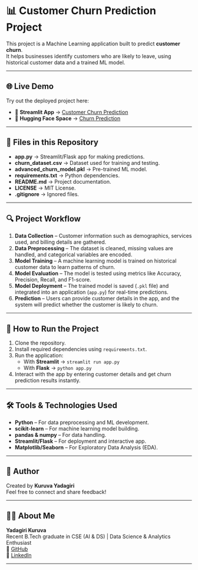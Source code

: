# 📊 Customer Churn Prediction Project  

This project is a Machine Learning application built to predict **customer churn**.  
It helps businesses identify customers who are likely to leave, using historical customer data and a trained ML model.  

---
## 🌐 Live Demo  
Try out the deployed project here:  

- 🚀 **Streamlit App** → [Customer Churn Prediction](https://yadagirichurnprediction.streamlit.app/)  
- 🤗 **Hugging Face Space** → [Churn Prediction](https://huggingface.co/spaces/giriyadagiri/churn_prediction)  

---


## 📂 Files in this Repository
- **app.py** → Streamlit/Flask app for making predictions.  
- **churn_dataset.csv** → Dataset used for training and testing.  
- **advanced_churn_model.pkl** → Pre-trained ML model.  
- **requirements.txt** → Python dependencies.  
- **README.md** → Project documentation.  
- **LICENSE** → MIT License.  
- **.gitignore** → Ignored files.  

---

## 🔍 Project Workflow
1. **Data Collection** – Customer information such as demographics, services used, and billing details are gathered.  
2. **Data Preprocessing** – The dataset is cleaned, missing values are handled, and categorical variables are encoded.  
3. **Model Training** – A machine learning model is trained on historical customer data to learn patterns of churn.  
4. **Model Evaluation** – The model is tested using metrics like Accuracy, Precision, Recall, and F1-score.  
5. **Model Deployment** – The trained model is saved (`.pkl` file) and integrated into an application (`app.py`) for real-time predictions.  
6. **Prediction** – Users can provide customer details in the app, and the system will predict whether the customer is likely to churn.  

---

## 🚀 How to Run the Project
1. Clone the repository.  
2. Install required dependencies using `requirements.txt`.  
3. Run the application:  
   - With **Streamlit** → `streamlit run app.py`  
   - With **Flask** → `python app.py`  
4. Interact with the app by entering customer details and get churn prediction results instantly.  

---

## 🛠 Tools & Technologies Used
- **Python** – For data preprocessing and ML development.  
- **scikit-learn** – For machine learning model building.  
- **pandas & numpy** – For data handling.  
- **Streamlit/Flask** – For deployment and interactive app.  
- **Matplotlib/Seaborn** – For Exploratory Data Analysis (EDA).  

---

## 📌 Author
Created by **Kuruva Yadagiri**  
Feel free to connect and share feedback!  

---

## 🙋‍♂️ About Me
**Yadagiri Kuruva**  
Recent B.Tech graduate in CSE (AI & DS) | Data Science & Analytics Enthusiast  
🔗 [GitHub](https://github.com/k-yadagiri)  
🔗 [LinkedIn](https://www.linkedin.com/in/k-yadagiri)  

---

